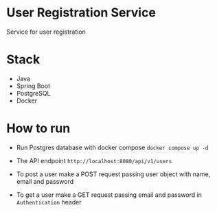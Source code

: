 # User Registration Service
Service for user registration

# Stack
  - Java
  - Spring Boot
  - PostgreSQL
  - Docker

# How to run
  - Run Postgres database with docker compose
  ``` docker compose up -d ```

  - The API endpoint
    ```http://localhost:8080/api/v1/users```

  - To post a user make a POST request passing user object with name, email and password
  - To get a user make a GET request passing email and password in ```Authentication``` header
